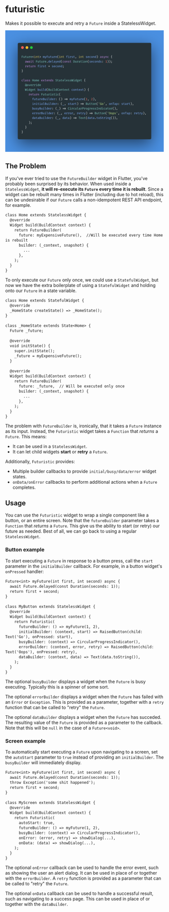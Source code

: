 # futuristic

Makes it possible to execute and retry a `Future` inside a StatelessWidget.

![](screenshot.png)

## The Problem

If you've ever tried to use the `FutureBuilder` widget in Flutter, you've probably been surprised by its behavior. When used inside a `StatelessWidget`, **it will re-execute its `Future` every time it is rebuilt**. Since a widget can be rebuilt many times in Flutter (including due to hot reload), this can be undesirable if our `Future` calls a non-idempotent REST API endpoint, for example.

```
class Home extends StatelessWidget {
  @override
  Widget build(BuildContext context) {
    return FutureBuilder(
      future: myExpensiveFuture(),  //Will be executed every time Home is rebuilt
      builder: (_context, snapshot) {
        ...
      },
    );
  }
}
```

To only execute our `Future` only once, we could use a `StatefulWidget`, but now we have the extra boilerplate of using a `StatefulWidget` and holding onto our `Future` in a state variable.

```
class Home extends StatefulWidget {
  @override
  _HomeState createState() => _HomeState();
}

class _HomeState extends State<Home> {
  Future _future;

  @override
  void initState() {
    super.initState();
    _future = myExpensiveFuture();
  }

  @override
  Widget build(BuildContext context) {
    return FutureBuilder(
      future: _future,  // Will be executed only once
      builder: (_context, snapshot) {
        ...
      },
    );
  }
}
```

The problem with `FutureBuilder` is, ironically, that it takes a `Future` instance as its input. Instead, the `Futuristic` widget takes a `Function` that *returns* a `Future`. This means:

* It can be used in a `StatelessWidget`.
* It can let child widgets **start** or **retry** a `Future`.

Additionally, `Futuristic` provides:

* Multiple builder callbacks to provide `initial/busy/data/error` widget states.
* `onData/onError` callbacks to perform additional actions when a `Future` completes.

## Usage

You can use the `Futuristic` widget to wrap a single component like a button, or an entire screen. Note that the `futureBuilder` parameter takes a `Function` that *returns* a `Future`. This give us the ability to start (or retry) our future as needed. Best of all, we can go back to using a regular `StatelessWidget`.

### Button example

To start executing a `Future` in response to a button press, call the `start` parameter in the `initialBuilder` callback. For example, in a button widget's `onPressed` handler:

```
Future<int> myFuture(int first, int second) async {
  await Future.delayed(const Duration(seconds: 1));
  return first + second;
}

class MyButton extends StatelessWidget {
  @override
  Widget build(BuildContext context) {
    return Futuristic(
      futureBuilder: () => myFuture(1, 2),
      initialBuilder: (context, start) => RaisedButton(child: Text('Go'), onPressed: start),
      busyBuilder: (context) => CircularProgressIndicator(),
      errorBuilder: (context, error, retry) => RaisedButton(child: Text('Oops'), onPressed: retry),
      dataBuilder: (context, data) => Text(data.toString()),
    );
  }
}
```

The optional `busyBuilder` displays a widget when the `Future` is busy executing. Typically this is a spinner of some sort.

The optional `errorBuilder` displays a widget when the `Future` has failed with an `Error` or `Exception`. This is provided as a parameter, together with a `retry` function that can be called to "retry" the `Future`.

The optional `dataBuilder` displays a widget when the `Future` has succeded. The resulting value of the `Future` is provided as a parameter to the callback. Note that this will be `null` in the case of a `Future<void>`.

### Screen example

To automatically start executing a `Future` upon navigating to a screen, set the `autoStart` parameter to `true` instead of providing an `initialBuilder`. The `busyBuilder` will immediately display.

```
Future<int> myFuture(int first, int second) async {
  await Future.delayed(const Duration(seconds: 1));
  throw Exception('some shit happened');
  return first + second;
}

class MyScreen extends StatelessWidget {
  @override
  Widget build(BuildContext context) {
    return Futuristic(
      autoStart: true,
      futureBuilder: () => myFuture(1, 2),
      busyBuilder: (context) => CircularProgressIndicator(),
      onError: (error, retry) => showDialog(...),
      onData: (data) => showDialog(...),
    );
  }
}
```

The optional `onError` callback can be used to handle the error event, such as showing the user an alert dialog. It can be used in place of or together with the `errorBuilder`. A `retry` function is provided as a parameter that can be called to "retry" the `Future`. 

The optional `onData` callback can be used to handle a successful result, such as navigating to a success page. This can be used in place of or together with the `dataBuilder`.
